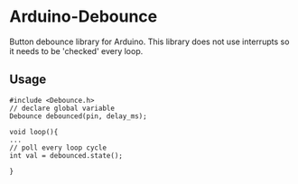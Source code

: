 Arduino-Debounce
================

Button debounce library for Arduino. This library does not use interrupts so it needs to be 'checked' every loop.

Usage
----------------
```
#include <Debounce.h>
// declare global variable
Debounce debounced(pin, delay_ms);

void loop(){
...
// poll every loop cycle
int val = debounced.state();

}
```
